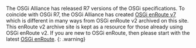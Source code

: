 The OSGi Alliance has released R7 versions of the OSGi specifications. To coincide with OSGi R7, the OSGi Alliance has created [OSGi enRoute v7](https://enroute.osgi.org/) which is different in many ways from OSGi enRoute v2 archived on this site. This enRoute v2 archive site is kept as a resource for those already using OSGi enRoute v2. If you are new to OSGi enRoute, then please start with the latest [OSGi enRoute](https://enroute.osgi.org/).
{: .warning}
